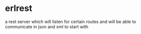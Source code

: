 erlrest
=======

a rest server which will listen for certain routes and will be able to communicate in json and xml to start with
